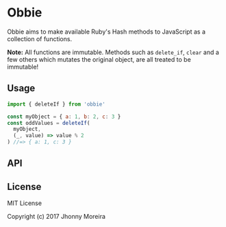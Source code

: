 # Obbie

Obbie aims to make available Ruby's Hash methods to JavaScript as a collection of functions.

**Note:** All functions are immutable. Methods such as `delete_if`, `clear` and a few others which mutates the original object, are all treated to be immutable!

## Usage

```javascript
import { deleteIf } from 'obbie'

const myObject = { a: 1, b: 2, c: 3 }
const oddValues = deleteIf(
  myObject,
  (_, value) => value % 2
) //=> { a: 1, c: 3 }
```

## API

## License

MIT License

Copyright (c) 2017 Jhonny Moreira